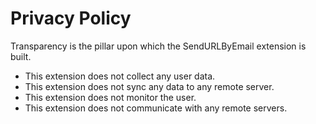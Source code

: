 # Privacy Policy

Transparency is the pillar upon which the SendURLByEmail extension is built.

* This extension does not collect any user data.
* This extension does not sync any data to any remote server.
* This extension does not monitor the user.
* This extension does not communicate with any remote servers. 